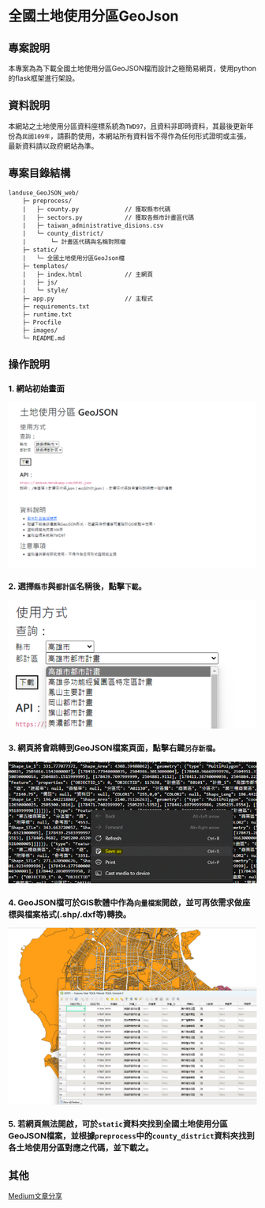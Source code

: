 # 全國土地使用分區GeoJson

## 專案說明
本專案為為下載全國土地使用分區GeoJSON檔而設計之極簡易網頁，使用python的flask框架進行架設。

## 資料說明
本網站之土地使用分區資料座標系統為`TWD97`，且資料非即時資料，其最後更新年份為`民國109年`，請斟酌使用，本網站所有資料皆不得作為任何形式證明或主張，最新資料請以政府網站為準。

## 專案目錄結構
```
landuse_GeoJSON_web/
    ├─ preprocess/
    |   ├─ county.py             // 獲取縣市代碼
    |   ├─ sectors.py            // 獲取各縣市計畫區代碼
    |   ├─ taiwan_administrative_disions.csv
    |   └─ county_district/
    |       └─ 計畫區代碼與名稱對照檔
    ├─ static/
    |   └─ 全國土地使用分區GeoJson檔
    ├─ templates/
    |   ├─ index.html            // 主網頁
    |   ├─ js/
    |   └─ style/
    ├─ app.py                    // 主程式
    ├─ requirements.txt
    ├─ runtime.txt
    ├─ Procfile
    ├─ images/        
    └─ README.md    
```

## 操作說明
### 1. 網站初始畫面 
![初始畫面](/images/01.png)
### 2. 選擇`縣市`與`都計區`名稱後，點擊`下載`。
![操作畫面](/images/02.png)
### 3. 網頁將會跳轉到GeoJSON檔案頁面，點擊右鍵`另存新檔`。
![檔案畫面](/images/03.png)
### 4. GeoJSON檔可於GIS軟體中作為`向量檔案`開啟，並可再依需求做座標與檔案格式(.shp/.dxf等)轉換。
![GIS畫面](/images/04.png)
### 5. 若網頁無法開啟，可於`static`資料夾找到全國土地使用分區GeoJSON檔案，並根據`preprocess`中的`county_district`資料夾找到各土地使用分區對應之代碼，並下載之。

## 其他
[Medium文章分享](https://medium.com/@godspeed_huang/%E5%9C%9F%E5%9C%B0%E4%BD%BF%E7%94%A8%E5%88%86%E5%8D%80%E5%9C%96%E8%B3%87%E5%8F%96%E5%BE%97-b0a80774c9b2)


